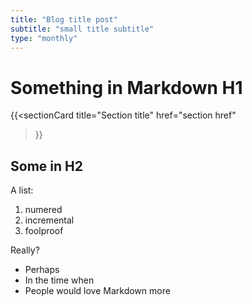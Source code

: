 ```yaml
---
title: "Blog title post"
subtitle: "small title subtitle"
type: "monthly"
---
```


# Something in Markdown H1

{{<sectionCard 
   title="Section title"
   href="section href"
>}}

## Some in H2

A list:
1. numered
2. incremental
3. foolproof 


Really?
* Perhaps
* In the time when
* People would love Markdown more


